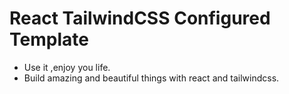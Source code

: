 # React TailwindCSS Configured Template

- Use it ,enjoy you life.
- Build amazing and beautiful things with react and tailwindcss.
